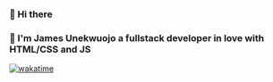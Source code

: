 ### 👋 Hi there
### 🤔 I'm James Unekwuojo a fullstack developer in love with HTML/CSS and JS  
[![wakatime](https://wakatime.com/badge/user/018bc8ee-3be3-4ba3-a773-395aa19a0efe/project/018bdad7-60f5-4ff1-8a75-203e0264b463.svg)](https://wakatime.com/badge/user/018bc8ee-3be3-4ba3-a773-395aa19a0efe/project/018bdad7-60f5-4ff1-8a75-203e0264b463)


<!--
**Jamesunekwuojo/jamesunekwuojo** is a ✨ _special_ ✨ repository because its `README.md` (this file) appears on your GitHub profile.

Here are some ideas to get you started:

- 🔭 I’m currently working on ...
- 🌱 I’m currently learning ...
- 👯 I’m looking to collaborate on ...
- 🤔 I’m looking for help with ...
- 💬 Ask me about ...
- 📫 How to reach me: ...
- 😄 Pronouns: ...
- ⚡ Fun fact: ...
-->
